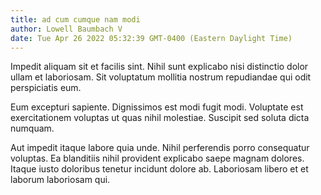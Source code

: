 ```yaml
---
title: ad cum cumque nam modi
author: Lowell Baumbach V
date: Tue Apr 26 2022 05:32:39 GMT-0400 (Eastern Daylight Time)
---
```

Impedit aliquam sit et facilis sint. Nihil sunt explicabo nisi distinctio dolor ullam et laboriosam. Sit voluptatum mollitia nostrum repudiandae qui odit perspiciatis eum.

 Eum excepturi sapiente. Dignissimos est modi fugit modi. Voluptate est exercitationem voluptas ut quas nihil molestiae. Suscipit sed soluta dicta numquam.

 Aut impedit itaque labore quia unde. Nihil perferendis porro consequatur voluptas. Ea blanditiis nihil provident explicabo saepe magnam dolores. Itaque iusto doloribus tenetur incidunt dolore ab. Laboriosam libero et et laborum laboriosam qui.